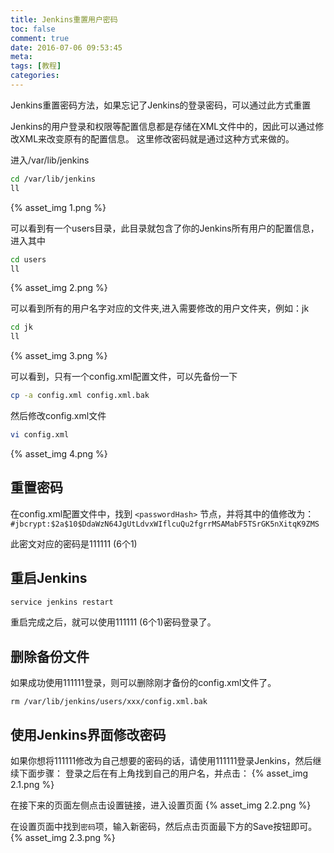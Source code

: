 ```yaml
---
title: Jenkins重置用户密码
toc: false
comment: true
date: 2016-07-06 09:53:45
meta: 
tags: [教程]
categories:
---
```



Jenkins重置密码方法，如果忘记了Jenkins的登录密码，可以通过此方式重置
<!-- more -->

Jenkins的用户登录和权限等配置信息都是存储在XML文件中的，因此可以通过修改XML来改变原有的配置信息。
这里修改密码就是通过这种方式来做的。

进入/var/lib/jenkins
```bash
cd /var/lib/jenkins
ll
```

{% asset_img 1.png %}

可以看到有一个users目录，此目录就包含了你的Jenkins所有用户的配置信息，进入其中
```bash
cd users
ll
```
{% asset_img 2.png %}


可以看到所有的用户名字对应的文件夹,进入需要修改的用户文件夹，例如：jk
```bash
cd jk
ll
```
{% asset_img 3.png %}

可以看到，只有一个config.xml配置文件，可以先备份一下
```bash
cp -a config.xml config.xml.bak
```

然后修改config.xml文件
```bash
vi config.xml
```
{% asset_img 4.png %}

## 重置密码
在config.xml配置文件中，找到 `<passwordHash>` 节点，并将其中的值修改为：
`#jbcrypt:$2a$10$DdaWzN64JgUtLdvxWIflcuQu2fgrrMSAMabF5TSrGK5nXitqK9ZMS`

此密文对应的密码是111111 (6个1)

## 重启Jenkins
```bash
service jenkins restart
```
重启完成之后，就可以使用111111 (6个1)密码登录了。

## 删除备份文件
如果成功使用111111登录，则可以删除刚才备份的config.xml文件了。
```
rm /var/lib/jenkins/users/xxx/config.xml.bak
```

## 使用Jenkins界面修改密码
如果你想将111111修改为自己想要的密码的话，请使用111111登录Jenkins，然后继续下面步骤：
登录之后在有上角找到自己的用户名，并点击：
{% asset_img 2.1.png %}


在接下来的页面左侧点击设置链接，进入设置页面
{% asset_img 2.2.png %}

在设置页面中找到`密码`项，输入新密码，然后点击页面最下方的Save按钮即可。
{% asset_img 2.3.png %}









